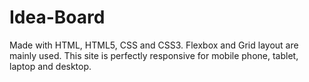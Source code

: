 # Idea-Board

Made with HTML, HTML5, CSS and CSS3. Flexbox and Grid layout are mainly used. This site is perfectly responsive for mobile phone, tablet, laptop and desktop.